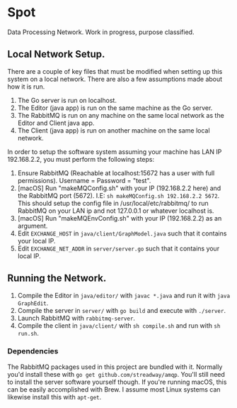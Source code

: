 # Spot
Data Processing Network. Work in progress, purpose classified.

## Local Network Setup.

There are a couple of key files that must be modified when setting up this system on a local network. There are also a few assumptions made about how it is run.
1. The Go server is run on localhost.
2. The Editor (java app) is run on the same machine as the Go server.
3. The RabbitMQ is run on any machine on the same local network as the Editor and Client java app.
4. The Client (java app) is run on another machine on the same local network.

In order to setup the software system assuming your machine has LAN IP 192.168.2.2, you must perform the following steps:

1. Ensure RabbitMQ (Reachable at localhost:15672 has a user with full permissions). Username = Password = "test".
2. [macOS] Run "makeMQConfig.sh" with your IP (192.168.2.2 here) and the RabbitMQ port (5672). I.E: `sh makeMQConfig.sh 192.168.2.2 5672`. This should setup the config file in /usr/local/etc/rabbitmq/ to run RabbitMQ on your LAN ip and not 127.0.0.1 or whatever localhost is. 
3. [macOS] Run "makeMQEnvConfig.sh" with your IP (192.168.2.2) as an argument.
4. Edit `EXCHANGE_HOST` in `java/client/GraphModel.java` such that it contains your local IP.
5. Edit `EXCHANGE_NET_ADDR` in `server/server.go` such that it contains your local IP.

## Running the Network. 
1. Compile the Editor in `java/editor/` with `javac *.java` and run it with `java GraphEdit`. 
2. Compile the server in `server/` with `go build` and execute with `./server`.
3. Launch RabbitMQ with `rabbitmq-server`. 
4. Compile the client in `java/client/` with `sh compile.sh` and run with `sh run.sh`. 

### Dependencies
The RabbitMQ packages used in this project are bundled with it. Normally you'd install these with `go get github.com/streadway/amqp`. You'll still need to install the server software yourself though. If you're running macOS, this can be easily accomplished with Brew. I assume most Linux systems can likewise install this with `apt-get`. 

